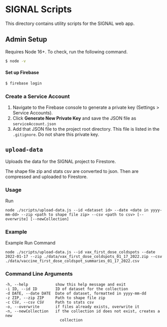 # SIGNAL Scripts

This directory contains utility scripts for the SIGNAL web app.

## Admin Setup

Requires Node 16+. To check, run the following command.
```bash
$ node -v
```


#### Set up Firebase
```bash
$ firebase login
```

### Create a Service Account
1. Navigate to the Firebase console to generate a private key (Settings > Service Accounts).
2. Click **Generate New Private Key** and save the JSON file as `serviceAccount.json`
3. Add that JSON file to the project root directory. This file is listed in the `.gitignore`. Do not share this private key.

## `upload-data`

Uploads the data for the SIGNAL project to Firestore.

The shape file zip and stats csv are converted to json. Then are compressed and uploaded to Firestore.

### Usage

Run

`node ./scripts/upload-data.js --id <dataset id> --date <date in yyyy-mm-dd> --zip <path to shape file zip> --csv <path to csv> [--overwrite] [--newCollection]`

### Example

Example Run Command

`node ./scripts/upload-data.js --id vax_first_dose_coldspots --date 2022-01-17 --zip ./data/vax_first_dose_coldspots_01_17_2022.zip --csv ./data/vaccine_first_dose_coldspot_summaries_01_17_2022.csv`

### Command Line Arguments
```
-h, --help            show this help message and exit
-i ID, --id ID        ID of dataset for the collection
-d DATE, --date DATE  Date of dataset, formatted in yyyy-mm-dd
-z ZIP, --zip ZIP     Path to shape file zip
-c CSV, --csv CSV     Path to stats csv
-o, --overwrite       if files already exists, overwrite it
-n, --newCollection   if the collection id does not exist, creates a new
                        collection
```
